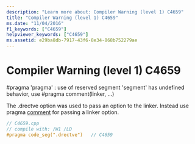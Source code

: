 ```yaml
---
description: "Learn more about: Compiler Warning (level 1) C4659"
title: "Compiler Warning (level 1) C4659"
ms.date: "11/04/2016"
f1_keywords: ["C4659"]
helpviewer_keywords: ["C4659"]
ms.assetid: e29ba8db-7917-43f6-8e34-868b752279ae
---
```

# Compiler Warning (level 1) C4659

\#pragma 'pragma' : use of reserved segment 'segment' has undefined behavior, use #pragma comment(linker, ...)

The .drectve option was used to pass an option to the linker. Instead use pragma [comment](../../preprocessor/comment-c-cpp.md) for passing a linker option.

```cpp
// C4659.cpp
// compile with: /W1 /LD
#pragma code_seg(".drectve")   // C4659
```
